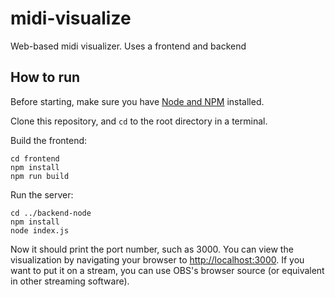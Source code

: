 # midi-visualize
Web-based midi visualizer. Uses a frontend and backend

## How to run

Before starting, make sure you have [Node and NPM](https://docs.npmjs.com/downloading-and-installing-node-js-and-npm) installed.

Clone this repository, and `cd` to the root directory in a terminal.

Build the frontend:
```
cd frontend
npm install
npm run build
```

Run the server:
```
cd ../backend-node
npm install
node index.js
```

Now it should print the port number, such as 3000. You can view the visualization by navigating your browser to [http://localhost:3000](http://localhost:3000).
If you want to put it on a stream, you can use OBS's browser source (or equivalent in other streaming software).
